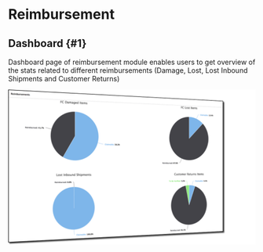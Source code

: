 # Reimbursement

## Dashboard {#1}

Dashboard page of reimbursement module enables users to get overview of the stats related to different reimbursements \(Damage, Lost, Lost Inbound Shipments and Customer Returns\)

![](../.gitbook/assets/2018-09-18_14-30-40.png)

